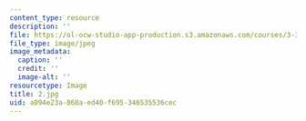 ```yaml
---
content_type: resource
description: ''
file: https://ol-ocw-studio-app-production.s3.amazonaws.com/courses/3-320-atomistic-computer-modeling-of-materials-sma-5107-spring-2005/a094e23a068aed40f695346535536cec_2.jpg
file_type: image/jpeg
image_metadata:
  caption: ''
  credit: ''
  image-alt: ''
resourcetype: Image
title: 2.jpg
uid: a094e23a-068a-ed40-f695-346535536cec
---
```

